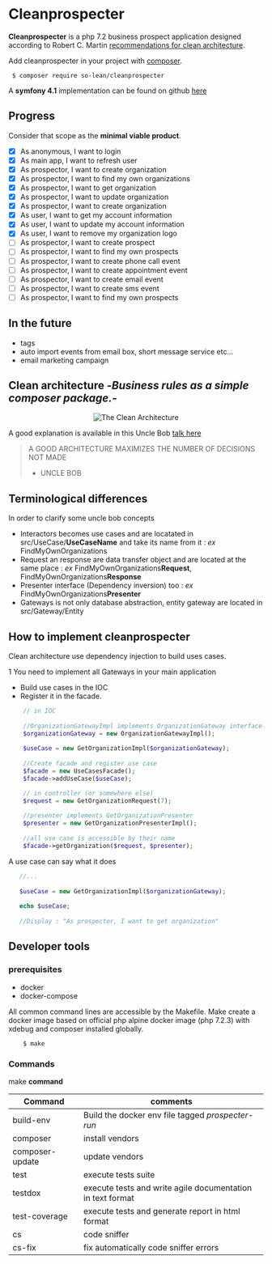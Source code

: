 # Cleanprospecter

**Cleanprospecter** is a php 7.2 business prospect application designed according to Robert C. Martin [recommendations for clean architecture](https://8thlight.com/blog/uncle-bob/2012/08/13/the-clean-architecture.html).

Add cleanprospecter in your project with [composer](https://getcomposer.org).

```console
 $ composer require so-lean/cleanprospecter
```

A **symfony 4.1** implementation can be found on github [here](https://github.com/SO-LEAN/prospecterapp)
## Progress

Consider that scope as the **minimal viable product**.
 
- [x] As anonymous, I want to login
- [x] As main app, I want to refresh user
- [x] As prospector, I want to create organization
- [x] As prospector, I want to find my own organizations
- [x] As prospector, I want to get organization
- [x] As prospector, I want to update organization
- [x] As prospector, I want to create organization
- [x] As user, I want to get my account information
- [x] As user, I want to update my account information
- [x] As user, I want to remove my organization logo
- [ ] As prospector, I want to create prospect
- [ ] As prospector, I want to find my own prospects
- [ ] As prospector, I want to create phone call event
- [ ] As prospector, I want to create appointment event
- [ ] As prospector, I want to create email event
- [ ] As prospector, I want to create sms event
- [ ] As prospector, I want to find my own prospects

## In the future
* tags
* auto import events from email box, short message service etc...
* email marketing campaign
 
## Clean architecture -_Business rules as a simple composer package._-

<p align="center">
  <img src="https://8thlight.com/blog/assets/posts/2012-08-13-the-clean-architecture/CleanArchitecture-8d1fe066e8f7fa9c7d8e84c1a6b0e2b74b2c670ff8052828f4a7e73fcbbc698c.jpg" alt="The Clean Architecture">
</p>

A good explanation is available in this Uncle Bob [talk here](https://www.youtube.com/watch?v=Nsjsiz2A9mg)

> A GOOD ARCHITECTURE MAXIMIZES THE NUMBER OF DECISIONS NOT MADE
> - UNCLE BOB

## Terminological differences

In order to clarify some uncle bob concepts

* Interactors becomes use cases and are locatated in src/UseCase/**UseCaseName** and take its name from it : _ex_ FindMyOwnOrganizations
* Request an response are data transfer object and are located at the same place : _ex_ FindMyOwnOrganizations**Request**, FindMyOwnOrganizations**Response**
* Presenter interface (Dependency inversion) too : _ex_ FindMyOwnOrganizations**Presenter**
* Gateways is not only database abstraction, entity gateway are located in src/Gateway/Entity


## How to implement cleanprospecter

Clean architecture use dependency injection to build uses cases.

1 You need to implement all Gateways in your main application
* Build use cases in the IOC
* Register it in the facade.

```php
    // in IOC
    
    //OrganizationGatewayImpl implements OrganizationGateway interface
    $organizationGateway = new OrganizationGatewayImpl();
 
    $useCase = new GetOrganizationImpl($organizationGateway);
    
    //Create facade and register use case
    $facade = new UseCasesFacade();
    $facade->addUseCase($useCase);
```

```php
    // in controller (or somewhere else)
    $request = new GetOrganizationRequest(7);
    
    //presenter implements GetOrganizationPresenter
    $presenter = new GetOrganizationPresenterImpl();
    
    //all use case is accessible by their name 
    $facade->getOrganization($request, $presenter);
```

A use case can say what it does

```php
   //...
   
   $useCase = new GetOrganizationImpl($organizationGateway);
   
   echo $useCase;
   
   //Display : "As prospector, I want to get organization"
```

## Developer tools

### prerequisites

* docker
* docker-compose

All common command lines are accessible by the Makefile. 
Make create a docker image based on official php alpine docker image (php 7.2.3) with xdebug and composer installed globally.

```console
    $ make
```

### Commands

make **command**

| Command         | comments                                                   | 
| ----------------|------------------------------------------------------------|
| build-env       | Build the docker env file tagged _prospecter-run_          |
| composer        | install vendors                                            |
| composer-update | update vendors                                             |
| test            | execute tests suite                                        |
| testdox         | execute tests and write agile documentation in text format |                     
| test-coverage   | execute tests and generate report in html format           |
| cs              | code sniffer                                               |
| cs-fix          | fix automatically code sniffer errors                      |
